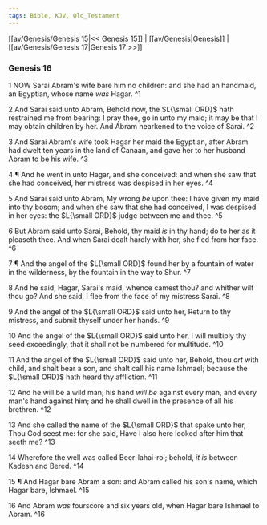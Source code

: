 ```yaml
---
tags: Bible, KJV, Old_Testament
---
```


[[av/Genesis/Genesis 15|<< Genesis 15]] | [[av/Genesis|Genesis]] | [[av/Genesis/Genesis 17|Genesis 17 >>]]

### Genesis 16

1 NOW Sarai Abram's wife bare him no children: and she had an handmaid, an Egyptian, whose name _was_ Hagar. ^1

2 And Sarai said unto Abram, Behold now, the $L{\small ORD}$ hath restrained me from bearing: I pray thee, go in unto my maid; it may be that I may obtain children by her. And Abram hearkened to the voice of Sarai. ^2

3 And Sarai Abram's wife took Hagar her maid the Egyptian, after Abram had dwelt ten years in the land of Canaan, and gave her to her husband Abram to be his wife. ^3

4 ¶ And he went in unto Hagar, and she conceived: and when she saw that she had conceived, her mistress was despised in her eyes. ^4

5 And Sarai said unto Abram, My wrong _be_ upon thee: I have given my maid into thy bosom; and when she saw that she had conceived, I was despised in her eyes: the $L{\small ORD}$ judge between me and thee. ^5

6 But Abram said unto Sarai, Behold, thy maid _is_ in thy hand; do to her as it pleaseth thee. And when Sarai dealt hardly with her, she fled from her face. ^6

7 ¶ And the angel of the $L{\small ORD}$ found her by a fountain of water in the wilderness, by the fountain in the way to Shur. ^7

8 And he said, Hagar, Sarai's maid, whence camest thou? and whither wilt thou go? And she said, I flee from the face of my mistress Sarai. ^8

9 And the angel of the $L{\small ORD}$ said unto her, Return to thy mistress, and submit thyself under her hands. ^9

10 And the angel of the $L{\small ORD}$ said unto her, I will multiply thy seed exceedingly, that it shall not be numbered for multitude. ^10

11 And the angel of the $L{\small ORD}$ said unto her, Behold, thou _art_ with child, and shalt bear a son, and shalt call his name Ishmael; because the $L{\small ORD}$ hath heard thy affliction. ^11

12 And he will be a wild man; his hand _will_ _be_ against every man, and every man's hand against him; and he shall dwell in the presence of all his brethren. ^12

13 And she called the name of the $L{\small ORD}$ that spake unto her, Thou God seest me: for she said, Have I also here looked after him that seeth me? ^13

14 Wherefore the well was called Beer-lahai-roi; behold, _it_ _is_ between Kadesh and Bered. ^14

15 ¶ And Hagar bare Abram a son: and Abram called his son's name, which Hagar bare, Ishmael. ^15

16 And Abram _was_ fourscore and six years old, when Hagar bare Ishmael to Abram. ^16
